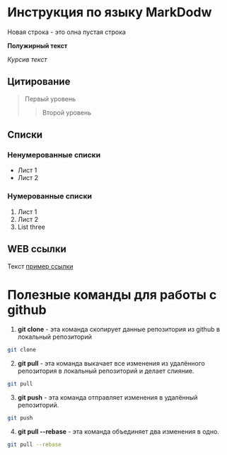 # Инструкция по языку MarkDodw

Новая строка - это олна пустая строка

**Полужирный текст**

*Курсив текст*

## Цитирование
> Первый уровень
>> Второй уровень

## Списки
### Ненумерованные списки
* Лист 1
* Лист 2
### Нумерованные списки
1. Лист 1
2. Лист 2
3. List three

## WEB ссылки
Текст [пример ссылки](http.example.com "Всплывающая подсказка")

# Полезные команды для работы с github 

1. __git clone__ - эта команда скопирует данные репозитория из github в локальный репозиторий 
```sh
git clone
```
2. __git pull__ - эта команда выкачает все изменения из удалённого репозитория в локальный репозиторий и делает слияние.
```sh 
git pull
```
3. __git push__ - эта команда отправляет изменения в удалённый репозиторий. 
```sh 
git push
```
4. __git pull --rebase__ - эта команда объединяет два изменения в одно.
```sh 
git pull --rebase
```

```
